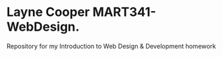 # Layne Cooper MART341-WebDesign.
Repository for my Introduction to Web Design &amp; Development homework 
